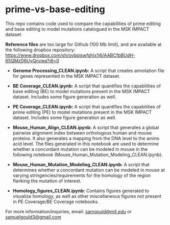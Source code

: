 # prime-vs-base-editing

This repo contains code used to compare the capabilities of prime editing and base editing to model mutations catalogued in the MSK IMPACT dataset.

**Reference files** are too large for Github (100 Mb limit), and are available at the following dropbox repository: https://www.dropbox.com/sh/ovbpiswfghlx1j6/AABCfbBUdH-65QMzD6UyQnvwa?dl=0

- **Genome Processing_CLEAN.ipynb:** A script that creates annotation file for genes represented in the MSK IMPACT dataset.

- **BE Coverage_CLEAN.ipynb:** A script that quantifies the capabilities of base editing (BE) to model mutations present in the MSK IMPACT dataset. Includes some figure generation as well. 

- **PE Coverage_CLEAN.ipynb:** A script that quantifies the capabilities of prime editing (PE) to model mutations present in the MSK IMPACT dataset. Includes some figure generation as well. 

- **Mouse_Human_Align_CLEAN.ipynb:** A script that generates a global pairwise alignment index between orthologous human and mouse proteins. It also generates a mapping from the DNA level to the amino acid level. The files generated in this notebook are used to determine whether a concordant mutation can be modeled in mouse in the following notebook (Mouse_Human_Mutation_Modeling_CLEAN.ipynb). 

- **Mouse_Human_Mutation_Modeling_CLEAN.ipynb:** A script that determines whether a concordant mutation can be modeled in mouse at varying stringencies/requirements for the homology of the region flanking the mutation of interest.

- **Homology_figures_CLEAN.ipynb:** Contains figures generated to visualize homology, as well as other miscellaneous figures not present in PE Coverage/BE Coverage notebooks. 

For more information/inquiries, email: samgould@mit.edu or samuelgould3@gmail.com
